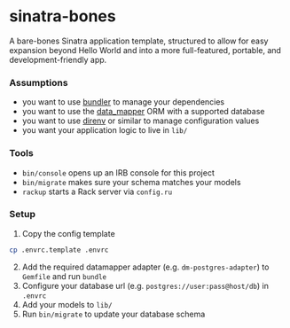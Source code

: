 # sinatra-bones

A bare-bones Sinatra application template, structured to allow for easy
expansion beyond Hello World and into a more full-featured, portable, and
development-friendly app.

### Assumptions

* you want to use [bundler](https://github.com/bundler/bundler) to manage your
  dependencies
* you want to use the [data_mapper](https://github.com/datamapper/data_mapper)
  ORM with a supported database
* you want to use [direnv](https://github.com/direnv/direnv) or similar to
  manage configuration values
* you want your application logic to live in `lib/`

### Tools

* `bin/console` opens up an IRB console for this project
* `bin/migrate` makes sure your schema matches your models
* `rackup` starts a Rack server via `config.ru`

### Setup

1. Copy the config template

```sh
cp .envrc.template .envrc
```

2. Add the required datamapper adapter (e.g. `dm-postgres-adapter`) to
   `Gemfile` and run `bundle`
3. Configure your database url (e.g. `postgres://user:pass@host/db`) in
   `.envrc`
4. Add your models to `lib/`
5. Run `bin/migrate` to update your database schema
